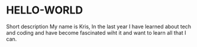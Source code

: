 # HELLO-WORLD
Short description
My name is Kris, In the last year I have learned about tech and coding and have become fascinated wiht it and want to learn all that I can.
